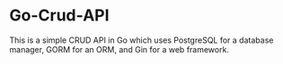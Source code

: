 # Go-Crud-API

This is a simple CRUD API in Go which uses PostgreSQL for a database manager, GORM for an ORM, and Gin for a web framework.

